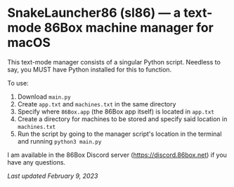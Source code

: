 # SnakeLauncher86 (sl86) — a text-mode 86Box machine manager for macOS
This text-mode manager consists of a singular Python script.
Needless to say, you MUST have Python installed for this to function.

To use:
1. Download `main.py`
2. Create `app.txt` and `machines.txt` in the same directory
3. Specify where `86Box.app` (the 86Box app itself) is located in `app.txt`
4. Create a directory for machines to be stored and specify said location in `machines.txt`
5. Run the script by going to the manager script's location in the terminal and running `python3 main.py`

I am available in the 86Box Discord server (https://discord.86box.net) if you have any questions.

_Last updated February 9, 2023_

